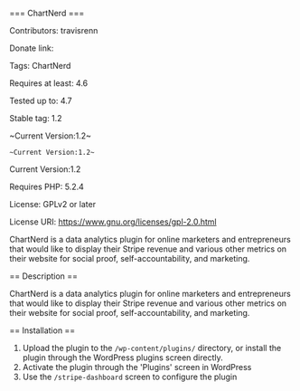 === ChartNerd ===

Contributors: travisrenn

Donate link:

Tags: ChartNerd

Requires at least: 4.6

Tested up to: 4.7

Stable tag: 1.2

~Current Version:1.2~

`~Current Version:1.2~`

Current Version:1.2

Requires PHP: 5.2.4

License: GPLv2 or later

License URI: https://www.gnu.org/licenses/gpl-2.0.html

ChartNerd is a data analytics plugin for online marketers and entrepreneurs that would like to display their Stripe revenue and various other metrics on their website for social proof, self-accountability, and marketing.

== Description ==


ChartNerd is a data analytics plugin for online marketers and entrepreneurs that would like to display their Stripe revenue and various other metrics on their website for social proof, self-accountability, and marketing.

== Installation ==

1. Upload the plugin to the `/wp-content/plugins/` directory, or install the plugin through the WordPress plugins screen directly.
1. Activate the plugin through the 'Plugins' screen in WordPress
1. Use the `/stripe-dashboard` screen to configure the plugin

